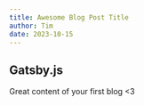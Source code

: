 ```yaml
---
title: Awesome Blog Post Title
author: Tim
date: 2023-10-15
---
```


## Gatsby.js

Great content of your first blog <3

